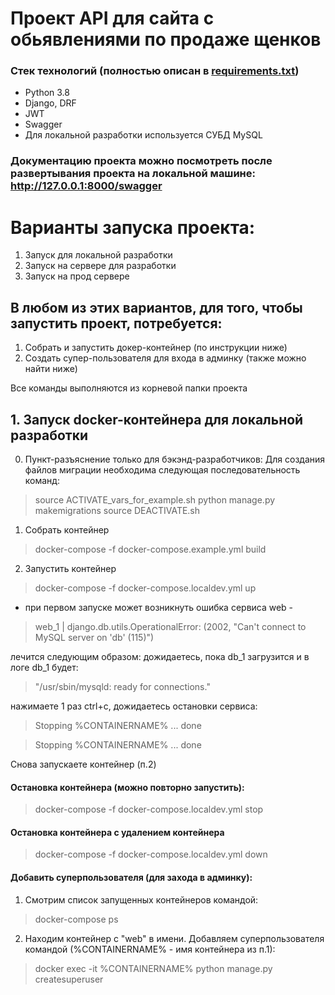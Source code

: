 # Проект API для сайта с обьявлениями по продаже щенков

### Стек технологий (полностью описан в [requirements.txt](requirements.txt))
* Python 3.8
* Django, DRF
* JWT
* Swagger
* Для локальной разработки используется СУБД MySQL

### Документацию проекта можно посмотреть после развертывания проекта на локальной машине: http://127.0.0.1:8000/swagger

# Варианты запуска проекта:
1. Запуск для локальной разработки
2. Запуск на сервере для разработки
3. Запуск на прод сервере

## В любом из этих вариантов, для того, чтобы запустить проект, потребуется:
1. Собрать и запустить докер-контейнер (по инструкции ниже)
2. Создать супер-пользователя для входа в админку (также можно найти ниже)

Все команды выполняются из корневой папки проекта


## 1. Запуск docker-контейнера для локальной разработки
0. Пункт-разъяснение только для бэкэнд-разработчиков:
Для создания файлов миграции необходима следующая последовательность команд:
> source ACTIVATE_vars_for_example.sh
> python manage.py makemigrations
> source DEACTIVATE.sh

1. Собрать контейнер
> docker-compose -f docker-compose.example.yml build

2. Запустить контейнер
> docker-compose -f docker-compose.localdev.yml up
* при первом запуске может возникнуть ошибка сервиса web - 
> web_1  | django.db.utils.OperationalError: (2002, "Can't connect to MySQL server on 'db' (115)")
> 
лечится следующим образом:
дожидаетесь, пока db_1 загрузится и в логе db_1 будет: 
> "/usr/sbin/mysqld: ready for connections."

нажимаете 1 раз ctrl+c, дожидаетесь остановки сервиса:
> Stopping %CONTAINERNAME% ... done 

> Stopping %CONTAINERNAME%  ... done 

Снова запускаете контейнер (п.2)

#### Остановка контейнера (можно повторно запустить):
> docker-compose -f docker-compose.localdev.yml stop

#### Остановка контейнера с удалением контейнера
> docker-compose -f docker-compose.localdev.yml down

#### Добавить суперпользователя (для захода в админку):
1. Смотрим список запущенных контейнеров командой:
> docker-compose ps
2. Находим контейнер с "web" в имени. Добавляем суперпользователя командой (%CONTAINERNAME% - имя контейнера из п.1):
> docker exec -it %CONTAINERNAME% python manage.py createsuperuser
